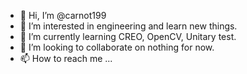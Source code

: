 - 👋 Hi, I’m @carnot199
- 👀 I’m interested in engineering and learn new things.
- 🌱 I’m currently learning CREO, OpenCV, Unitary test.
- 💞️ I’m looking to collaborate on nothing for now.
- 📫 How to reach me ...

<!---
carnot199/carnot199 is a ✨ special ✨ repository because its `README.md` (this file) appears on your GitHub profile.
You can click the Preview link to take a look at your changes.
--->
